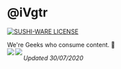 # @iVgtr 
 
[![SUSHI-WARE LICENSE](https://img.shields.io/badge/license-SUSHI--WARE%F0%9F%8D%A3-blue.svg)](https://github.com/ivgtr/ivgtr) 
 

We're Geeks who consume content. :whale:   
<a href="https://github.com/anuraghazra/github-readme-stats">
  <img align="left" src="https://github-readme-stats.vercel.app/api?username=ivgtr&hide=stars&show_icons=true&count_private=true&theme=tokyonight" />
</a>
<a href="https://github.com/anuraghazra/github-readme-stats">
  <img align="left" src="https://github-readme-stats.vercel.app/api/top-langs/?username=ivgtr&layout=compact&theme=tokyonight" />
</a>
  
  
_Updated 30/07/2020_